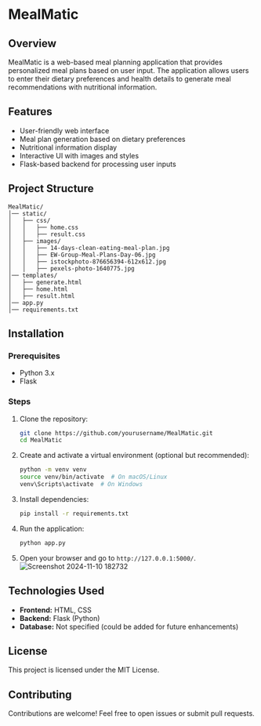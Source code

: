 # MealMatic

## Overview
MealMatic is a web-based meal planning application that provides personalized meal plans based on user input. The application allows users to enter their dietary preferences and health details to generate meal recommendations with nutritional information.

## Features
- User-friendly web interface
- Meal plan generation based on dietary preferences
- Nutritional information display
- Interactive UI with images and styles
- Flask-based backend for processing user inputs

## Project Structure
```
MealMatic/
│── static/
│   ├── css/
│   │   ├── home.css
│   │   ├── result.css
│   ├── images/
│   │   ├── 14-days-clean-eating-meal-plan.jpg
│   │   ├── EW-Group-Meal-Plans-Day-06.jpg
│   │   ├── istockphoto-876656394-612x612.jpg
│   │   ├── pexels-photo-1640775.jpg
│── templates/
│   ├── generate.html
│   ├── home.html
│   ├── result.html
│── app.py
│── requirements.txt
```

## Installation
### Prerequisites
- Python 3.x
- Flask

### Steps
1. Clone the repository:
   ```sh
   git clone https://github.com/yourusername/MealMatic.git
   cd MealMatic
   ```
2. Create and activate a virtual environment (optional but recommended):
   ```sh
   python -m venv venv
   source venv/bin/activate  # On macOS/Linux
   venv\Scripts\activate  # On Windows
   ```
3. Install dependencies:
   ```sh
   pip install -r requirements.txt
   ```
4. Run the application:
   ```sh
   python app.py
   ```
5. Open your browser and go to `http://127.0.0.1:5000/`.
![Screenshot 2024-11-10 182732](https://github.com/user-attachments/assets/0391d4e7-08bd-499a-b9ea-d528d3ed9ab0)

## Technologies Used
- **Frontend:** HTML, CSS
- **Backend:** Flask (Python)
- **Database:** Not specified (could be added for future enhancements)

## License
This project is licensed under the MIT License.

## Contributing
Contributions are welcome! Feel free to open issues or submit pull requests.

